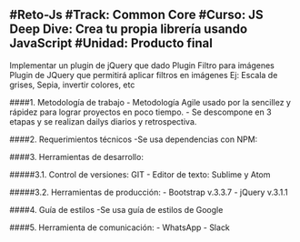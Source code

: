 #Reto-Js
#Track: Common Core
#Curso: JS Deep Dive: Crea tu propia librería usando JavaScript
#Unidad: Producto final
------------------------------------------------------------------
Implementar un plugin de jQuery que dado Plugin Filtro para imágenes
Plugin de JQuery que permitirá aplicar filtros en imágenes
Ej:
Escala de grises, Sepia, invertir colores, etc

####1. Metodología de trabajo
	- Metodología Agile usado por la sencillez y rápidez para lograr proyectos en poco tiempo.
	- Se descompone en 3 etapas y se realizan dailys diarios y retrospectiva.

####2. Requerimientos técnicos
	-Se usa dependencias con NPM:

####3. Herramientas de desarrollo:

#####3.1. Control de versiones: GIT
	- Editor de texto: Sublime y Atom

#####3.2. Herramientas de producción:
	- Bootstrap v.3.3.7
	- jQuery v.3.1.1

####4. Guía de estilos
	-Se usa guía de estilos de Google

####5. Herramienta de comunicación:
	- WhatsApp
	- Slack
